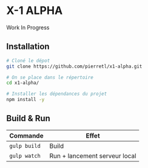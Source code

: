 # X-1 ALPHA

Work In Progress

## Installation

```bash
# Cloné le dépot
git clone https://github.com/pierretl/x1-alpha.git

# On se place dans le répertoire
cd x1-alpha/

# Installer les dépendances du projet
npm install -y
```

## Build & Run

|Commande|Effet|
|--------|-----|
|`gulp build`|Build|
|`gulp watch`|Run + lancement serveur local|
